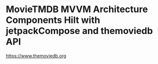 # MovieTMDB MVVM Architecture Components Hilt with jetpackCompose and themoviedb API
https://www.themoviedb.org
